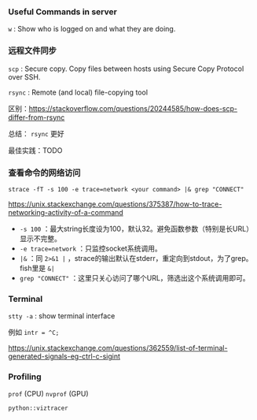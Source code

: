 ### Useful Commands in server

`w` : Show who is logged on and what they are doing.

### 远程文件同步

`scp` : Secure copy. Copy files between hosts using Secure Copy Protocol over SSH.

`rsync` : Remote (and local) file-copying tool

区别：https://stackoverflow.com/questions/20244585/how-does-scp-differ-from-rsync

总结： `rsync` 更好

最佳实践：TODO

### 查看命令的网络访问

```
strace -fT -s 100 -e trace=network <your command> |& grep "CONNECT"
```

https://unix.stackexchange.com/questions/375387/how-to-trace-networking-activity-of-a-command

- `-s 100` ：最大string长度设为100，默认32。避免函数参数（特别是长URL）显示不完整。
- `-e trace=network` ：只监控socket系统调用。
- `|&` ：同 `2>&1 |` ，strace的输出默认在stderr，重定向到stdout，为了grep。fish里是 `&|`
- `grep "CONNECT"` ：这里只关心访问了哪个URL，筛选出这个系统调用即可。

### Terminal

`stty -a` : show terminal interface

例如 `intr = ^C;`

https://unix.stackexchange.com/questions/362559/list-of-terminal-generated-signals-eg-ctrl-c-sigint

### Profiling

`prof` (CPU) `nvprof` (GPU)

`python::viztracer`
